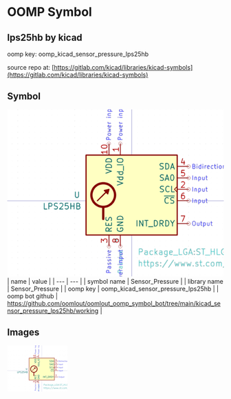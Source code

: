 # OOMP Symbol  
## lps25hb  by kicad  
  
oomp key: oomp_kicad_sensor_pressure_lps25hb  
  
source repo at: [https://gitlab.com/kicad/libraries/kicad-symbols](https://gitlab.com/kicad/libraries/kicad-symbols)  
## Symbol  
  
[![working.png](working_600.png)](working.png)  
| name | value | 
| --- | --- | 
| symbol name | Sensor_Pressure | 
| library name | Sensor_Pressure | 
| oomp key | oomp_kicad_sensor_pressure_lps25hb | 
| oomp bot github | https://github.com/oomlout/oomlout_oomp_symbol_bot/tree/main/kicad_sensor_pressure_lps25hb/working | 
## Images  
  
[![working.png](working_140.png)](working.png)  
